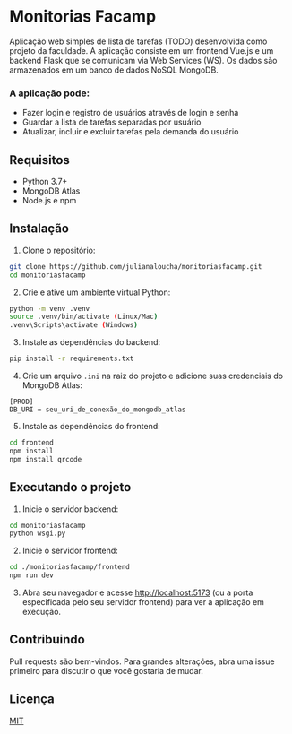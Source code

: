 # Monitorias Facamp

Aplicação web simples de lista de tarefas (TODO) desenvolvida como projeto da faculdade. A aplicação consiste em um frontend Vue.js e um backend Flask que se comunicam via Web Services (WS). Os dados são armazenados em um banco de dados NoSQL MongoDB.

### A aplicação pode:
- Fazer login e registro de usuários através de login e senha
- Guardar a lista de tarefas separadas por usuário
- Atualizar, incluir e excluir tarefas pela demanda do usuário 

## Requisitos

- Python 3.7+
- MongoDB Atlas
- Node.js e npm

## Instalação

1. Clone o repositório:

```bash
git clone https://github.com/julianaloucha/monitoriasfacamp.git
cd monitoriasfacamp
```


2. Crie e ative um ambiente virtual Python:

```bash
python -m venv .venv
source .venv/bin/activate (Linux/Mac)
.venv\Scripts\activate (Windows)
```

3. Instale as dependências do backend:

```bash
pip install -r requirements.txt
```

4. Crie um arquivo `.ini` na raiz do projeto e adicione suas credenciais do MongoDB Atlas:

```
[PROD]
DB_URI = seu_uri_de_conexão_do_mongodb_atlas
```

5. Instale as dependências do frontend:

```bash
cd frontend
npm install
npm install qrcode
```

## Executando o projeto

1. Inicie o servidor backend:

```bash
cd monitoriasfacamp
python wsgi.py
```

2. Inicie o servidor frontend:

```bash
cd ./monitoriasfacamp/frontend
npm run dev
```

3. Abra seu navegador e acesse [http://localhost:5173](http://localhost:5173) (ou a porta especificada pelo seu servidor frontend) para ver a aplicação em execução.

## Contribuindo

Pull requests são bem-vindos. Para grandes alterações, abra uma issue primeiro para discutir o que você gostaria de mudar.

## Licença

[MIT](https://choosealicense.com/licenses/mit/)